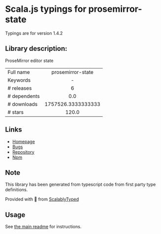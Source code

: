 
# Scala.js typings for prosemirror-state

Typings are for version 1.4.2

## Library description:
ProseMirror editor state

|                    |                 |
| ------------------ | :-------------: |
| Full name          | prosemirror-state |
| Keywords           | - |
| # releases         | 6 |
| # dependents       | 0.0 |
| # downloads        | 1757526.3333333333 |
| # stars            | 120.0 |

## Links
- [Homepage](https://github.com/prosemirror/prosemirror-state#readme)
- [Bugs](https://github.com/prosemirror/prosemirror-state/issues)
- [Repository](https://github.com/prosemirror/prosemirror-state)
- [Npm](https://www.npmjs.com/package/prosemirror-state)
    


## Note
This library has been generated from typescript code from first party type definitions.

Provided with :purple_heart: from [ScalablyTyped](https://github.com/oyvindberg/ScalablyTyped)

## Usage
See [the main readme](../../readme.md) for instructions.


